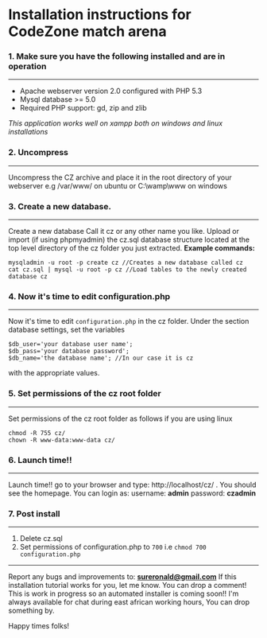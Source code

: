 # Installation instructions for CodeZone match arena #


### 1. Make sure you have the following installed and are in operation ###

---

  * Apache webserver version 2.0 configured with PHP 5.3
  * Mysql database >= 5.0
  * Required PHP support: gd, zip and zlib

_This application works well on xampp both on windows and linux installations_

### 2. Uncompress ###

---

Uncompress the CZ archive and place it in the root directory of your webserver e.g /var/www/ on ubuntu or C:\wamp\www on windows

### 3. Create a new database. ###

---

Create a new database Call it cz or any other name you like. Upload or import (if using phpmyadmin) the
cz.sql database structure located at the top level directory of the cz folder you just extracted.
**Example commands:**
```
mysqladmin -u root -p create cz //Creates a new database called cz
cat cz.sql | mysql -u root -p cz //Load tables to the newly created database cz
```

### 4. Now it's time to edit configuration.php ###

---

Now it's time to edit `configuration.php` in the cz folder. Under the section database settings, set the variables
```
$db_user='your database user name';
$db_pass='your database password';
$db_name='the database name'; //In our case it is cz
```
with the appropriate values.

### 5. Set permissions of the cz root folder ###

---

Set permissions of the cz root folder as follows if you are using linux
```
chmod -R 755 cz/
chown -R www-data:www-data cz/
```

### 6. Launch time!! ###

---

Launch time!! go to your browser and type: http://localhost/cz/ . You should see the homepage. You can login as:
username: **admin**
password: **czadmin**

### 7. Post install ###

---

  1. Delete cz.sql
  1. Set permissions of configuration.php to `700` i.e `chmod 700 configuration.php`


---

Report any bugs and improvements to: **sureronald@gmail.com**
If this installation tutorial works for you, let me know. You can drop a comment!
This is work in progress so an automated installer is coming soon!!
I'm always available for chat during east african working hours, You can drop something
by.

Happy times folks!